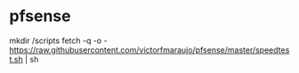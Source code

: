 # pfsense
mkdir /scripts
fetch -q -o - https://raw.githubusercontent.com/victorfmaraujo/pfsense/master/speedtest.sh | sh
